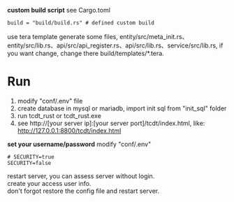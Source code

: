 **custom build script**
see Cargo.toml
```
build = "build/build.rs" # defined custom build
```
use tera template generate some files, entity/src/meta_init.rs、entity/src/lib.rs、api/src/api_register.rs、api/src/lib.rs、service/src/lib.rs, if you want change, change there build/templates/*.tera.

# Run
1. modify "conf/.env" file
2. create database in mysql or mariadb, import init sql from "init_sql" folder
3. run tcdt_rust or tcdt_rust.exe
4. see http://[your server ip]:[your server port]/tcdt/index.html, like: http://127.0.0.1:8800/tcdt/index.html

**set your username/password**
modify "conf/.env"
```
# SECURITY=true
SECURITY=false
```
restart server, you can assess server without login.   
create your access user info.   
don't forgot restore the config file and restart server.